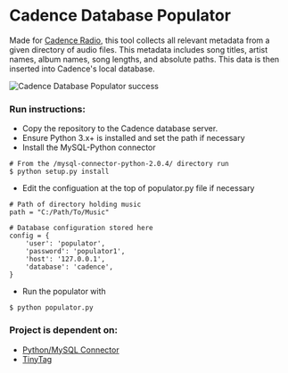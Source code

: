 # Cadence Database Populator
Made for [Cadence Radio](https://github.com/kenellorando/cadence), this tool collects all relevant metadata from a given directory of audio files. This metadata includes song titles, artist names, album names, song lengths, and absolute paths. This data is then inserted into Cadence's local database.

![Cadence Database Populator success](https://raw.githubusercontent.com/kenellorando/cadence-database-populator/master/sample-output.jpg)

### Run instructions:
- Copy the repository to the Cadence database server. 
- Ensure Python 3.x+ is installed and set the path if necessary
- Install the MySQL-Python connector
```
# From the /mysql-connector-python-2.0.4/ directory run 
$ python setup.py install
```

- Edit the configuation at the top of populator.py file if necessary
```
# Path of directory holding music
path = "C:/Path/To/Music"

# Database configuration stored here
config = {
    'user': 'populator',
    'password': 'populator1',
    'host': '127.0.0.1',
    'database': 'cadence',
}
```

- Run the populator with
```
$ python populator.py
```

### Project is dependent on:
- [Python/MySQL Connector](https://pypi.python.org/pypi/mysql-connector-python/2.0.4)
- [TinyTag](https://github.com/devsnd/tinytag)
